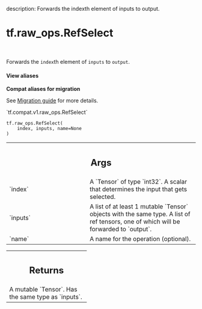 description: Forwards the indexth element of inputs to output.

<div itemscope itemtype="http://developers.google.com/ReferenceObject">
<meta itemprop="name" content="tf.raw_ops.RefSelect" />
<meta itemprop="path" content="Stable" />
</div>

# tf.raw_ops.RefSelect

<!-- Insert buttons and diff -->

<table class="tfo-notebook-buttons tfo-api nocontent" align="left">

</table>



Forwards the `index`th element of `inputs` to `output`.

<section class="expandable">
  <h4 class="showalways">View aliases</h4>
  <p>
<b>Compat aliases for migration</b>
<p>See
<a href="https://www.tensorflow.org/guide/migrate">Migration guide</a> for
more details.</p>
<p>`tf.compat.v1.raw_ops.RefSelect`</p>
</p>
</section>

<pre class="devsite-click-to-copy prettyprint lang-py tfo-signature-link">
<code>tf.raw_ops.RefSelect(
    index, inputs, name=None
)
</code></pre>



<!-- Placeholder for "Used in" -->


<!-- Tabular view -->
 <table class="responsive fixed orange">
<colgroup><col width="214px"><col></colgroup>
<tr><th colspan="2"><h2 class="add-link">Args</h2></th></tr>

<tr>
<td>
`index`
</td>
<td>
A `Tensor` of type `int32`.
A scalar that determines the input that gets selected.
</td>
</tr><tr>
<td>
`inputs`
</td>
<td>
A list of at least 1 mutable `Tensor` objects with the same type.
A list of ref tensors, one of which will be forwarded to `output`.
</td>
</tr><tr>
<td>
`name`
</td>
<td>
A name for the operation (optional).
</td>
</tr>
</table>



<!-- Tabular view -->
 <table class="responsive fixed orange">
<colgroup><col width="214px"><col></colgroup>
<tr><th colspan="2"><h2 class="add-link">Returns</h2></th></tr>
<tr class="alt">
<td colspan="2">
A mutable `Tensor`. Has the same type as `inputs`.
</td>
</tr>

</table>

